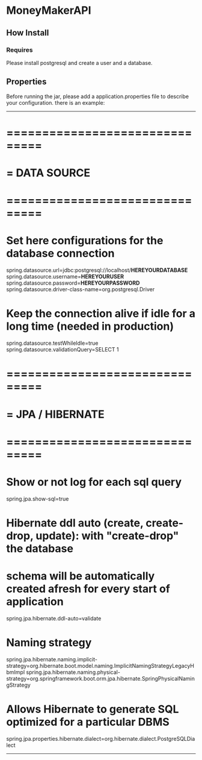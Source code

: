 # MoneyMakerAPI

## How Install

### Requires

Please install postgresql and create a user and a database.

## Properties

Before running the jar, please add a application.properties file to describe your configuration. there is an example:

------------------

# ===============================
# = DATA SOURCE
# ===============================
# Set here configurations for the database connection
spring.datasource.url=jdbc:postgresql://localhost/**HEREYOURDATABASE**
spring.datasource.username=**HEREYOURUSER**
spring.datasource.password=**HEREYOURPASSWORD**
spring.datasource.driver-class-name=org.postgresql.Driver
# Keep the connection alive if idle for a long time (needed in production)
spring.datasource.testWhileIdle=true
spring.datasource.validationQuery=SELECT 1
# ===============================
# = JPA / HIBERNATE
# ===============================
# Show or not log for each sql query
spring.jpa.show-sql=true
# Hibernate ddl auto (create, create-drop, update): with "create-drop" the database
# schema will be automatically created afresh for every start of application
spring.jpa.hibernate.ddl-auto=validate

# Naming strategy
spring.jpa.hibernate.naming.implicit-strategy=org.hibernate.boot.model.naming.ImplicitNamingStrategyLegacyHbmImpl
spring.jpa.hibernate.naming.physical-strategy=org.springframework.boot.orm.jpa.hibernate.SpringPhysicalNamingStrategy

# Allows Hibernate to generate SQL optimized for a particular DBMS
spring.jpa.properties.hibernate.dialect=org.hibernate.dialect.PostgreSQLDialect


------------------